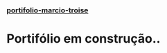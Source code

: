 ### [portifolio-marcio-troise](https://marciotroise.github.io/portifolio-marcio-troise/index.html)

# Portifólio em construção..
